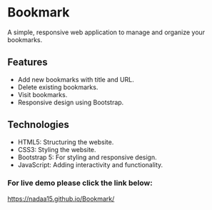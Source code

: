 # Bookmark
A simple, responsive web application to manage and organize your bookmarks.

## Features
- Add new bookmarks with title and URL.
- Delete existing bookmarks.
- Visit bookmarks.
- Responsive design using Bootstrap.

## Technologies
- HTML5: Structuring the website.
- CSS3: Styling the website.
- Bootstrap 5: For styling and responsive design.
- JavaScript: Adding interactivity and functionality.


### For live demo please click the link below:
<https://nadaa15.github.io/Bookmark/>
